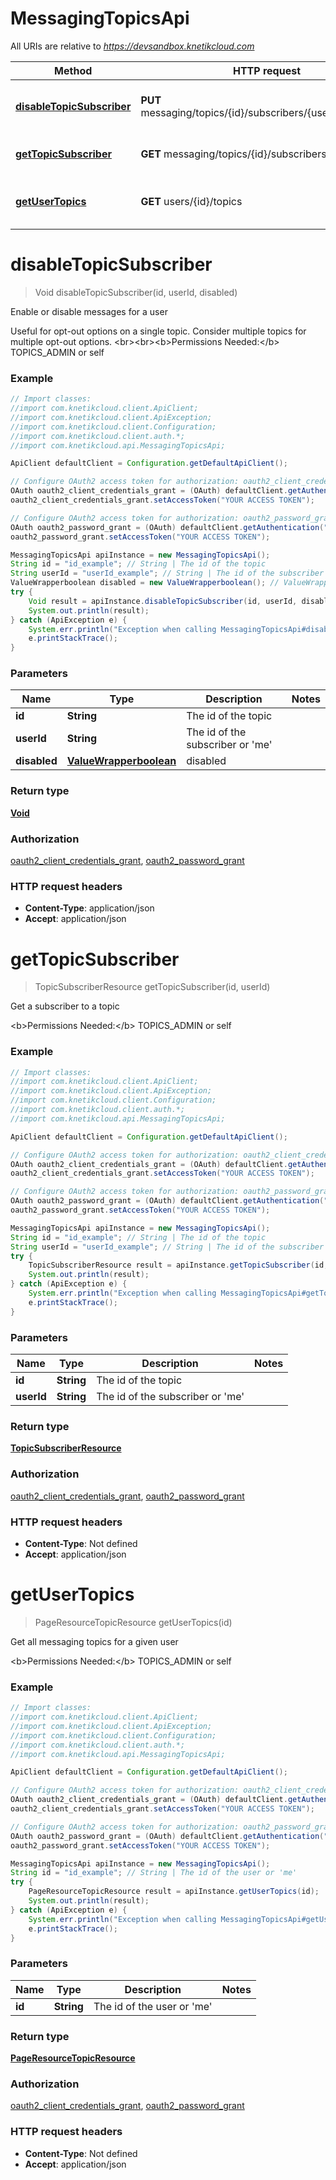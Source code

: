 # MessagingTopicsApi

All URIs are relative to *https://devsandbox.knetikcloud.com*

Method | HTTP request | Description
------------- | ------------- | -------------
[**disableTopicSubscriber**](MessagingTopicsApi.md#disableTopicSubscriber) | **PUT** messaging/topics/{id}/subscribers/{user_id}/disabled | Enable or disable messages for a user
[**getTopicSubscriber**](MessagingTopicsApi.md#getTopicSubscriber) | **GET** messaging/topics/{id}/subscribers/{user_id} | Get a subscriber to a topic
[**getUserTopics**](MessagingTopicsApi.md#getUserTopics) | **GET** users/{id}/topics | Get all messaging topics for a given user


<a name="disableTopicSubscriber"></a>
# **disableTopicSubscriber**
> Void disableTopicSubscriber(id, userId, disabled)

Enable or disable messages for a user

Useful for opt-out options on a single topic. Consider multiple topics for multiple opt-out options. &lt;br&gt;&lt;br&gt;&lt;b&gt;Permissions Needed:&lt;/b&gt; TOPICS_ADMIN or self

### Example
```java
// Import classes:
//import com.knetikcloud.client.ApiClient;
//import com.knetikcloud.client.ApiException;
//import com.knetikcloud.client.Configuration;
//import com.knetikcloud.client.auth.*;
//import com.knetikcloud.api.MessagingTopicsApi;

ApiClient defaultClient = Configuration.getDefaultApiClient();

// Configure OAuth2 access token for authorization: oauth2_client_credentials_grant
OAuth oauth2_client_credentials_grant = (OAuth) defaultClient.getAuthentication("oauth2_client_credentials_grant");
oauth2_client_credentials_grant.setAccessToken("YOUR ACCESS TOKEN");

// Configure OAuth2 access token for authorization: oauth2_password_grant
OAuth oauth2_password_grant = (OAuth) defaultClient.getAuthentication("oauth2_password_grant");
oauth2_password_grant.setAccessToken("YOUR ACCESS TOKEN");

MessagingTopicsApi apiInstance = new MessagingTopicsApi();
String id = "id_example"; // String | The id of the topic
String userId = "userId_example"; // String | The id of the subscriber or 'me'
ValueWrapperboolean disabled = new ValueWrapperboolean(); // ValueWrapperboolean | disabled
try {
    Void result = apiInstance.disableTopicSubscriber(id, userId, disabled);
    System.out.println(result);
} catch (ApiException e) {
    System.err.println("Exception when calling MessagingTopicsApi#disableTopicSubscriber");
    e.printStackTrace();
}
```

### Parameters

Name | Type | Description  | Notes
------------- | ------------- | ------------- | -------------
 **id** | **String**| The id of the topic |
 **userId** | **String**| The id of the subscriber or &#39;me&#39; |
 **disabled** | [**ValueWrapperboolean**](ValueWrapperboolean.md)| disabled |

### Return type

[**Void**](.md)

### Authorization

[oauth2_client_credentials_grant](../README.md#oauth2_client_credentials_grant), [oauth2_password_grant](../README.md#oauth2_password_grant)

### HTTP request headers

 - **Content-Type**: application/json
 - **Accept**: application/json

<a name="getTopicSubscriber"></a>
# **getTopicSubscriber**
> TopicSubscriberResource getTopicSubscriber(id, userId)

Get a subscriber to a topic

&lt;b&gt;Permissions Needed:&lt;/b&gt; TOPICS_ADMIN or self

### Example
```java
// Import classes:
//import com.knetikcloud.client.ApiClient;
//import com.knetikcloud.client.ApiException;
//import com.knetikcloud.client.Configuration;
//import com.knetikcloud.client.auth.*;
//import com.knetikcloud.api.MessagingTopicsApi;

ApiClient defaultClient = Configuration.getDefaultApiClient();

// Configure OAuth2 access token for authorization: oauth2_client_credentials_grant
OAuth oauth2_client_credentials_grant = (OAuth) defaultClient.getAuthentication("oauth2_client_credentials_grant");
oauth2_client_credentials_grant.setAccessToken("YOUR ACCESS TOKEN");

// Configure OAuth2 access token for authorization: oauth2_password_grant
OAuth oauth2_password_grant = (OAuth) defaultClient.getAuthentication("oauth2_password_grant");
oauth2_password_grant.setAccessToken("YOUR ACCESS TOKEN");

MessagingTopicsApi apiInstance = new MessagingTopicsApi();
String id = "id_example"; // String | The id of the topic
String userId = "userId_example"; // String | The id of the subscriber or 'me'
try {
    TopicSubscriberResource result = apiInstance.getTopicSubscriber(id, userId);
    System.out.println(result);
} catch (ApiException e) {
    System.err.println("Exception when calling MessagingTopicsApi#getTopicSubscriber");
    e.printStackTrace();
}
```

### Parameters

Name | Type | Description  | Notes
------------- | ------------- | ------------- | -------------
 **id** | **String**| The id of the topic |
 **userId** | **String**| The id of the subscriber or &#39;me&#39; |

### Return type

[**TopicSubscriberResource**](TopicSubscriberResource.md)

### Authorization

[oauth2_client_credentials_grant](../README.md#oauth2_client_credentials_grant), [oauth2_password_grant](../README.md#oauth2_password_grant)

### HTTP request headers

 - **Content-Type**: Not defined
 - **Accept**: application/json

<a name="getUserTopics"></a>
# **getUserTopics**
> PageResourceTopicResource getUserTopics(id)

Get all messaging topics for a given user

&lt;b&gt;Permissions Needed:&lt;/b&gt; TOPICS_ADMIN or self

### Example
```java
// Import classes:
//import com.knetikcloud.client.ApiClient;
//import com.knetikcloud.client.ApiException;
//import com.knetikcloud.client.Configuration;
//import com.knetikcloud.client.auth.*;
//import com.knetikcloud.api.MessagingTopicsApi;

ApiClient defaultClient = Configuration.getDefaultApiClient();

// Configure OAuth2 access token for authorization: oauth2_client_credentials_grant
OAuth oauth2_client_credentials_grant = (OAuth) defaultClient.getAuthentication("oauth2_client_credentials_grant");
oauth2_client_credentials_grant.setAccessToken("YOUR ACCESS TOKEN");

// Configure OAuth2 access token for authorization: oauth2_password_grant
OAuth oauth2_password_grant = (OAuth) defaultClient.getAuthentication("oauth2_password_grant");
oauth2_password_grant.setAccessToken("YOUR ACCESS TOKEN");

MessagingTopicsApi apiInstance = new MessagingTopicsApi();
String id = "id_example"; // String | The id of the user or 'me'
try {
    PageResourceTopicResource result = apiInstance.getUserTopics(id);
    System.out.println(result);
} catch (ApiException e) {
    System.err.println("Exception when calling MessagingTopicsApi#getUserTopics");
    e.printStackTrace();
}
```

### Parameters

Name | Type | Description  | Notes
------------- | ------------- | ------------- | -------------
 **id** | **String**| The id of the user or &#39;me&#39; |

### Return type

[**PageResourceTopicResource**](PageResourceTopicResource.md)

### Authorization

[oauth2_client_credentials_grant](../README.md#oauth2_client_credentials_grant), [oauth2_password_grant](../README.md#oauth2_password_grant)

### HTTP request headers

 - **Content-Type**: Not defined
 - **Accept**: application/json

